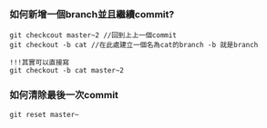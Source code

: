 ### 如何新增一個branch並且繼續commit?
```
git checkcout master~2 //回到上上一個commit
git checkout -b cat //在此處建立一個名為cat的branch -b 就是branch

!!!其實可以直接寫
git checkout -b cat master~2
```


### 如何清除最後一次commit
```
git reset master~
```
